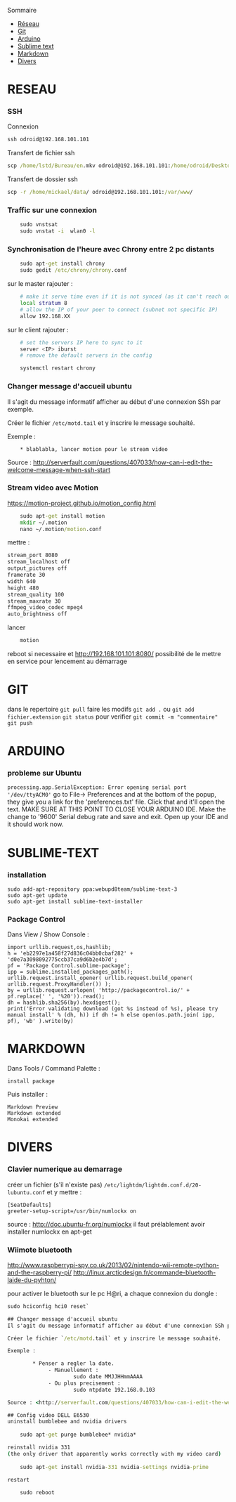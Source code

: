 Sommaire 

- [Réseau](#reseau)
- [Git](#git)
- [Arduino](#arduino)
- [Sublime text](#sublime-text)
- [Markdown](#markdown)
- [Divers](#divers)

# RESEAU
### SSH
Connexion
```bat
ssh odroid@192.168.101.101
```
Transfert de fichier ssh
```bat 
scp /home/lstd/Bureau/en.mkv odroid@192.168.101.101:/home/odroid/Desktop/
```
Transfert de dossier ssh
```bat
scp -r /home/mickael/data/ odroid@192.168.101.101:/var/www/
```
### Traffic sur une connexion
```bat
	sudo vnstsat
	sudo vnstat -i  wlan0 -l
```
### Synchronisation de l'heure avec Chrony entre 2 pc distants

```bat
	sudo apt-get install chrony
	sudo gedit /etc/chrony/chrony.conf
```
sur le master rajouter :
```bash
	# make it serve time even if it is not synced (as it can't reach out)
	local stratum 8
	# allow the IP of your peer to connect (subnet not specific IP)
	allow 192.168.XX
```
sur le client rajouter :
```bash
	# set the servers IP here to sync to it
	server <IP> iburst
	# remove the default servers in the config
```
```bat
	systemctl restart chrony
```
### Changer message d'accueil ubuntu
Il s'agit du message informatif afficher au début d'une connexion SSh par exemple.

Créer le fichier `/etc/motd.tail` et y inscrire le message souhaité.

Exemple :

		* blablabla, lancer motion pour le stream video

Source : <http://serverfault.com/questions/407033/how-can-i-edit-the-welcome-message-when-ssh-start>

### Stream video avec Motion

 <https://motion-project.github.io/motion_config.html>
```bat
	sudo apt-get install motion
	mkdir ~/.motion
	nano ~/.motion/motion.conf
```
mettre :
```bash
stream_port 8080
stream_localhost off
output_pictures off
framerate 30
width 640
height 480
stream_quality 100
stream_maxrate 30
ffmpeg_video_codec mpeg4
auto_brightness off
```
lancer
```bat
	motion
```
reboot si necessaire et <http://192.168.101.101:8080/>
possibilité de le mettre en service pour lencement au démarrage
 
# GIT
dans le repertoire
`git pull`
faire les modifs
`git add .` ou `git add fichier.extension`
`git status` pour verifier
`git commit -m "commentaire"`
`git push`

# ARDUINO
### probleme sur Ubuntu
`processing.app.SerialException: Error opening serial port '/dev/ttyACM0'`
go to File-> Preferences and at the bottom of the popup, they give you a link for the 'preferences.txt' file. Click that and it'll open the text. MAKE SURE AT THIS POINT TO CLOSE YOUR ARDUINO IDE. Make the change to '9600' Serial debug rate and save and exit. Open up your IDE and it should work now. 

# SUBLIME-TEXT
### installation
	sudo add-apt-repository ppa:webupd8team/sublime-text-3
	sudo apt-get update
	sudo apt-get install sublime-text-installer
### Package Control
Dans View / Show Console :

	import urllib.request,os,hashlib; 
	h = 'eb2297e1a458f27d836c04bb0cbaf282' + 'd0e7a3098092775ccb37ca9d6b2e4b7d'; 
	pf = 'Package Control.sublime-package'; 
	ipp = sublime.installed_packages_path(); 
	urllib.request.install_opener( urllib.request.build_opener( urllib.request.ProxyHandler()) ); 
	by = urllib.request.urlopen( 'http://packagecontrol.io/' + pf.replace(' ', '%20')).read(); 
	dh = hashlib.sha256(by).hexdigest(); 
	print('Error validating download (got %s instead of %s), please try manual install' % (dh, h)) if dh != h else open(os.path.join( ipp, pf), 'wb' ).write(by) 

# MARKDOWN
 Dans Tools / Command Palette :

	install package
 Puis installer :

	Markdown Preview
	Markdown extended
	Monokai extended

# DIVERS
### Clavier numerique au demarrage
créer un fichier (s'il n'existe pas) `/etc/lightdm/lightdm.conf.d/20-lubuntu.conf`
et y mettre :
		
	[SeatDefaults]
	greeter-setup-script=/usr/bin/numlockx on

source : <http://doc.ubuntu-fr.org/numlockx>
il faut prélablement avoir installer numlockx en apt-get

### Wiimote bluetooth
<http://www.raspberrypi-spy.co.uk/2013/02/nintendo-wii-remote-python-and-the-raspberry-pi/>
<http://linux.arcticdesign.fr/commande-bluetooth-laide-du-pyhton/>

pour activer le bluetooth sur le pc H@ri, a chaque connexion du dongle :
```bat
sudo hciconfig hci0 reset`

## Changer message d'accueil ubuntu
Il s'agit du message informatif afficher au début d'une connexion SSh par exemple.

Créer le fichier `/etc/motd.tail` et y inscrire le message souhaité.

Exemple :

		* Penser a regler la date.
			 - Manuellement :
					 sudo date MMJJHHmmAAAA
			 - Ou plus precisement :
					 sudo ntpdate 192.168.0.103

Source : <http://serverfault.com/questions/407033/how-can-i-edit-the-welcome-message-when-ssh-start>

## Config video DELL E6530
uninstall bumblebee and nvidia drivers
	
	sudo apt-get purge bumblebee* nvidia*

reinstall nvidia 331 
(the only driver that apparently works correctly with my video card)
	
	sudo apt-get install nvidia-331 nvidia-settings nvidia-prime

restart
	
	sudo reboot

